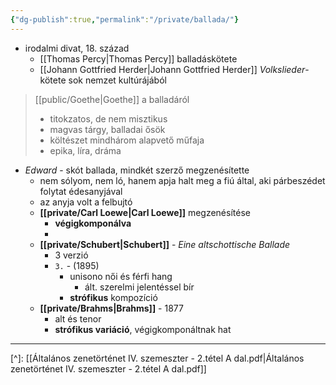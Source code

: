 ```yaml
---
{"dg-publish":true,"permalink":"/private/ballada/"}
---
```


- irodalmi divat, 18. század
	- [[Thomas Percy\|Thomas Percy]] balladáskötete
	- [[Johann Gottfried Herder\|Johann Gottfried Herder]] *Volkslieder*-kötete sok nemzet kultúrájából

> [[public/Goethe\|Goethe]] a balladáról
> 	- titokzatos, de nem misztikus
> 	- magvas tárgy, balladai ősök
> 	- költészet mindhárom alapvető műfaja
> 	- epika, líra, dráma

- *Edward* - skót ballada, mindkét szerző megzenésítette
	- nem sólyom, nem ló, hanem apja halt meg a fiú által, aki párbeszédet folytat édesanyjával
	- az anyja volt a felbujtó
	- **[[private/Carl Loewe\|Carl Loewe]]** megzenésítése
		- **végigkomponálva**
		- 
	- **[[private/Schubert\|Schubert]]** - *Eine altschottische Ballade*
		- 3 verzió
		- `3.` - (1895)
			- unisono női és férfi hang
				- ált. szerelmi jelentéssel bír
			- **strófikus** kompozíció
	- **[[private/Brahms\|Brahms]]** - 1877
		- alt és tenor
		- **strófikus variáció**, végigkomponáltnak hat

---
[^]: [[Általános zenetörténet IV. szemeszter - 2.tétel A dal.pdf\|Általános zenetörténet IV. szemeszter - 2.tétel A dal.pdf]]

